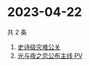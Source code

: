 # 2023-04-22

共 2 条

<!-- BEGIN ZHIHUSEARCH -->
<!-- 最后更新时间 Sat Apr 22 2023 06:10:49 GMT+0800 (China Standard Time) -->
1. [史诗级灾难公关](https://www.zhihu.com/search?q=史诗级灾难公关)
1. [光与夜之恋公布主线 PV](https://www.zhihu.com/search?q=光与夜之恋公布主线%20PV)
<!-- END ZHIHUSEARCH -->
